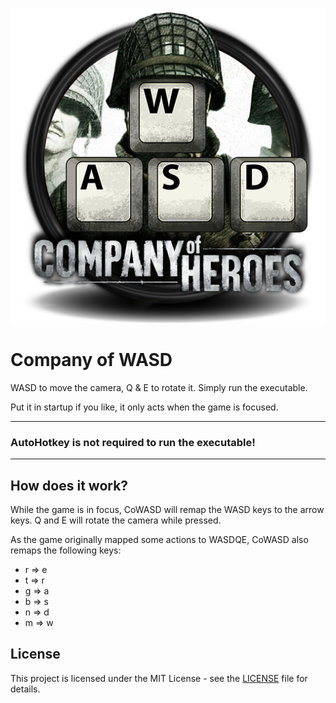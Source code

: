 ![Icon](coh_wasd.png)
# Company of WASD
WASD to move the camera, Q & E to rotate it. Simply run the executable.

Put it in startup if you like, it only acts when the game is focused.

---

### AutoHotkey is not required to run the executable!

---

## How does it work?
While the game is in focus, CoWASD will remap the WASD keys to the arrow keys. Q and E will rotate the camera while pressed.

As the game originally mapped some actions to WASDQE, CoWASD also remaps the following keys:
- r => e
- t => r
- g => a
- b => s
- n => d
- m => w

## License
This project is licensed under the MIT License - see the [LICENSE](LICENSE) file for details.
